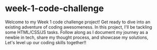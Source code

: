# week-1-code-challenge

Welcome to my Week 1 code challenge project! Get ready to dive into an existing adventure of coding awesomeness. 
In this project, I'll be tackling some HTML/CSS/JS tasks. Follow along as I document my journey as a newbie in tech, share my thought process, and showcase my solutions,
Let's level up our coding skills together!!
